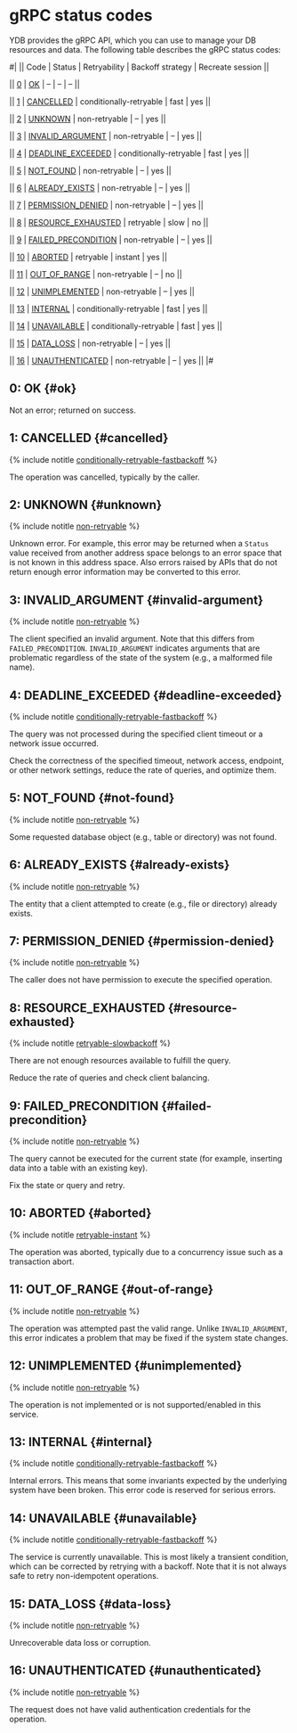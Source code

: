# gRPC status codes

YDB provides the gRPC API, which you can use to manage your DB resources and data. The following table describes the gRPC status codes:

#|
||
Code
|
Status
|
Retryability
|
Backoff strategy
|
Recreate session
||

||
[0](#ok)
|
[OK](#ok)
|
–
|
–
|
–
||

||
[1](#cancelled)
|
[CANCELLED](#cancelled)
|
conditionally-retryable
|
fast
|
yes
||

||
[2](#unknown)
|
[UNKNOWN](#unknown)
|
non-retryable
|
–
|
yes
||

||
[3](#invalid-argument)
|
[INVALID_ARGUMENT](#invalid-argument)
|
non-retryable
|
–
|
yes
||

||
[4](#deadline-exceeded)
|
[DEADLINE_EXCEEDED](#deadline-exceeded)
|
conditionally-retryable
|
fast
|
yes
||

||
[5](#not-found)
|
[NOT_FOUND](#not-found)
|
non-retryable
|
–
|
yes
||

||
[6](#already-exists)
|
[ALREADY_EXISTS](#already-exists)
|
non-retryable
|
–
|
yes
||

||
[7](#permission-denied)
|
[PERMISSION_DENIED](#permission-denied)
|
non-retryable
|
–
|
yes
||

||
[8](#resource-exhausted)
|
[RESOURCE_EXHAUSTED](#resource-exhausted)
|
retryable
|
slow
|
no
||

||
[9](#failed-precondition)
|
[FAILED_PRECONDITION](#failed-precondition)
|
non-retryable
|
–
|
yes
||

||
[10](#aborted)
|
[ABORTED](#aborted)
|
retryable
|
instant
|
yes
||

||
[11](#out-of-range)
|
[OUT_OF_RANGE](#out-of-range)
|
non-retryable
|
–
|
no
||

||
[12](#unimplemented)
|
[UNIMPLEMENTED](#unimplemented)
|
non-retryable
|
–
|
yes
||

||
[13](#internal)
|
[INTERNAL](#internal)
|
conditionally-retryable
|
fast
|
yes
||

||
[14](#unavailable)
|
[UNAVAILABLE](#unavailable)
|
conditionally-retryable
|
fast
|
yes
||

||
[15](#data-loss)
|
[DATA_LOSS](#data-loss)
|
non-retryable
|
–
|
yes
||

||
[16](#unauthenticated)
|
[UNAUTHENTICATED](#unauthenticated)
|
non-retryable
|
–
|
yes
||
|#

## 0: OK {#ok}

Not an error; returned on success.

<div class="tags_list">

## 1: CANCELLED {#cancelled}

{% include notitle [conditionally-retryable-fastbackoff](./_includes/tags.md#conditionally-retryable-fastbackoff) %}

</div>

The operation was cancelled, typically by the caller.

<div class="tags_list">

## 2: UNKNOWN {#unknown}

{% include notitle [non-retryable](./_includes/tags.md#non-retryable) %}

</div>

Unknown error. For example, this error may be returned when a `Status` value received from another address space belongs to an error space that is not known in this address space. Also errors raised by APIs that do not return enough error information may be converted to this error.

<div class="tags_list">

## 3: INVALID_ARGUMENT {#invalid-argument}

{% include notitle [non-retryable](./_includes/tags.md#non-retryable) %}

</div>

The client specified an invalid argument. Note that this differs from `FAILED_PRECONDITION`. `INVALID_ARGUMENT` indicates arguments that are problematic regardless of the state of the system (e.g., a malformed file name).

<div class="tags_list">

## 4: DEADLINE_EXCEEDED {#deadline-exceeded}

{% include notitle [conditionally-retryable-fastbackoff](./_includes/tags.md#conditionally-retryable-fastbackoff) %}

</div>

The query was not processed during the specified client timeout or a network issue occurred.

Check the correctness of the specified timeout, network access, endpoint, or other network settings, reduce the rate of queries, and optimize them.

<div class="tags_list">

## 5: NOT_FOUND {#not-found}

{% include notitle [non-retryable](./_includes/tags.md#non-retryable) %}

</div>

Some requested database object (e.g., table or directory) was not found.

<div class="tags_list">

## 6: ALREADY_EXISTS {#already-exists}

{% include notitle [non-retryable](./_includes/tags.md#non-retryable) %}

</div>

The entity that a client attempted to create (e.g., file or directory) already exists.

<div class="tags_list">

## 7: PERMISSION_DENIED {#permission-denied}

{% include notitle [non-retryable](./_includes/tags.md#non-retryable) %}

</div>

The caller does not have permission to execute the specified operation.

<div class="tags_list">

## 8: RESOURCE_EXHAUSTED {#resource-exhausted}

{% include notitle [retryable-slowbackoff](./_includes/tags.md#retryable-slowbackoff) %}

</div>

There are not enough resources available to fulfill the query.

Reduce the rate of queries and check client balancing.

<div class="tags_list">

## 9: FAILED_PRECONDITION {#failed-precondition}

{% include notitle [non-retryable](./_includes/tags.md#non-retryable) %}

</div>

The query cannot be executed for the current state (for example, inserting data into a table with an existing key).

Fix the state or query and retry.

<div class="tags_list">

## 10: ABORTED {#aborted}

{% include notitle [retryable-instant](./_includes/tags.md#retryable) %}

</div>

The operation was aborted, typically due to a concurrency issue such as a transaction abort.

<div class="tags_list">

## 11: OUT_OF_RANGE {#out-of-range}

{% include notitle [non-retryable](./_includes/tags.md#non-retryable) %}

</div>

The operation was attempted past the valid range. Unlike `INVALID_ARGUMENT`, this error indicates a problem that may be fixed if the system state changes.

<div class="tags_list">

## 12: UNIMPLEMENTED {#unimplemented}

{% include notitle [non-retryable](./_includes/tags.md#non-retryable) %}

</div>

The operation is not implemented or is not supported/enabled in this service.

<div class="tags_list">

## 13: INTERNAL {#internal}

{% include notitle [conditionally-retryable-fastbackoff](./_includes/tags.md#conditionally-retryable-fastbackoff) %}

</div>

Internal errors. This means that some invariants expected by the underlying system have been broken. This error code is reserved for serious errors.

<div class="tags_list">

## 14: UNAVAILABLE {#unavailable}

{% include notitle [conditionally-retryable-fastbackoff](./_includes/tags.md#conditionally-retryable-fastbackoff) %}

</div>

The service is currently unavailable. This is most likely a transient condition, which can be corrected by retrying with a backoff. Note that it is not always safe to retry non-idempotent operations.

<div class="tags_list">

## 15: DATA_LOSS {#data-loss}

{% include notitle [non-retryable](./_includes/tags.md#non-retryable) %}

</div>

Unrecoverable data loss or corruption.

<div class="tags_list">

## 16: UNAUTHENTICATED {#unauthenticated}

{% include notitle [non-retryable](./_includes/tags.md#non-retryable) %}

</div>

The request does not have valid authentication credentials for the operation.
